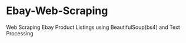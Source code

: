 # Ebay-Web-Scraping
Web Scraping Ebay Product Listings using BeautifulSoup(bs4) and Text Processing
